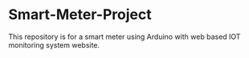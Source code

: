 # Smart-Meter-Project
This repository is for a smart meter using Arduino with web based IOT monitoring system website.
